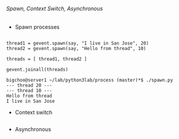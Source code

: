 ###### Spawn, Context Switch, Asynchronous
  * Spawn processes
```

thread1 = gevent.spawn(say, "I live in San Jose", 20)
thread2 = gevent.spawn(say, "Hello from thread", 10)

threads = [ thread1, thread2 ]

gevent.joinall(threads)

bigchoo@server1 ~/lab/python3lab/process (master)*$ ./spawn.py
--- thread 20 ---
--- thread 10 ---
Hello from thread
I live in San Jose

```
  * Context switch
```

```
  * Asynchronous
```

```
